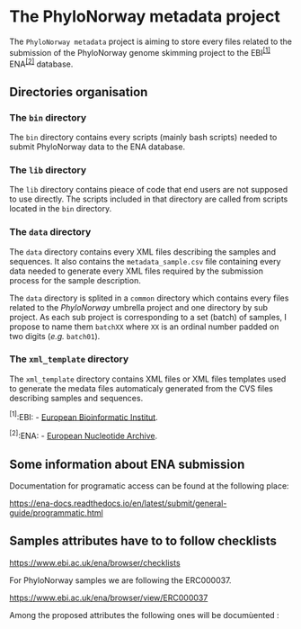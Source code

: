 # The PhyloNorway metadata project

The `PhyloNorway metadata` project is aiming to store every files related to the submission of the PhyloNorway genome skimming project to the EBI<sup>[[1]](#EBI)</sup> ENA<sup>[[2]](#ENA)</sup> database.

## Directories organisation


### The `bin` directory

The `bin` directory contains every scripts (mainly bash scripts) needed to submit 
PhyloNorway data to the ENA database.

### The `lib` directory

The `lib` directory contains pieace of code that end users are not supposed to use
directly. The scripts included in that directory are called from scripts located in
the `bin` directory. 

### The `data` directory

The `data` directory contains every XML files describing the samples and sequences.
It also contains the `metadata_sample.csv` file containing every data needed to generate every
XML files required by the submission process for the sample description.

The `data` directory is splited in a `common` directory which contains every files related to the *PhyloNorway* umbrella project and one directory by sub project. As each sub project is corresponding to a
set (batch) of samples, I propose to name them `batchXX` where `XX` is an ordinal number padded on
two digits (*e.g.* `batch01`).

### The `xml_template` directory

The `xml_template` directory contains XML files or XML files templates used to generate the 
medata files automaticaly generated from the CVS files describing samples and sequences.

<a name="EBI"><sup>[1]</sup></a>:EBI: - [European Bioinformatic Institut](https://ebi.ac.uk).

<a name="ENA"><sup>[2]</sup></a>:ENA: - [European Nucleotide Archive](https://www.ebi.ac.uk/ena).

## Some information about ENA submission

Documentation for programatic access can be found at the following place:

https://ena-docs.readthedocs.io/en/latest/submit/general-guide/programmatic.html


## Samples attributes have to to follow checklists

https://www.ebi.ac.uk/ena/browser/checklists

For PhyloNorway samples we are following the ERC000037.

https://www.ebi.ac.uk/ena/browser/view/ERC000037

Among the proposed attributes the following ones will be documùented :

